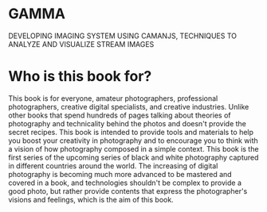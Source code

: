 # GAMMA
DEVELOPING IMAGING SYSTEM USING CAMANJS, TECHNIQUES TO ANALYZE AND VISUALIZE STREAM IMAGES

# Who is this book for?
This book is for everyone, amateur photographers, professional photographers, creative digital specialists, and creative industries. Unlike other books that spend hundreds of pages talking about theories of photography and technicality behind the photos and doesn't provide the secret recipes. This book is intended to provide tools and materials to help you boost your creativity in photography and to encourage you to think with a vision of how photography composed in a simple context. This book is the first series of the upcoming series of black and white photography captured in different countries around the world. The increasing of digital photography is becoming much more advanced to be mastered and covered in a book, and technologies shouldn't be complex to provide a good photo, but rather provide contents that express the photographer's visions and feelings, which is the aim of this book.
